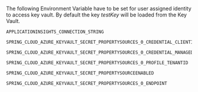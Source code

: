 The following Environment Variable have to be set for user assigned identity to access key vault.
By default the key *testKey* will be loaded from the Key Vault.

````
APPLICATIONINSIGHTS_CONNECTION_STRING

SPRING_CLOUD_AZURE_KEYVAULT_SECRET_PROPERTYSOURCES_0_CREDENTIAL_CLIENTID

SPRING_CLOUD_AZURE_KEYVAULT_SECRET_PROPERTYSOURCES_0_CREDENTIAL_MANAGEDIDENTITYENABLED

SPRING_CLOUD_AZURE_KEYVAULT_SECRET_PROPERTYSOURCES_0_PROFILE_TENANTID

SPRING_CLOUD_AZURE_KEYVAULT_SECRET_PROPERTYSOURCEENABLED

SPRING_CLOUD_AZURE_KEYVAULT_SECRET_PROPERTYSOURCES_0_ENDPOINT

````
